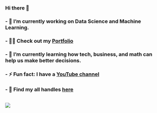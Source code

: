 ### Hi there 👋


### - 🔭 I’m currently working on Data Science and Machine Learning.
### - 👩‍💻 Check out my [Portfolio](https://ravikumar10593-hub.github.io/ravi_portfolio.github.io/)
### - 🌱 I’m currently learning how tech, business, and math can help us make better decisions.
### - ⚡ Fun fact: I have a [YouTube channel](https://www.youtube.com/raviscontent)
### - 💯 Find my all handles [here](https://linktr.ee/ravikumar10593)
<br />


<img src="https://github-readme-stats.vercel.app/api?username=Ravikumar10593-hub&&show_icons=true&title_color=ffffff&icon_color=bb2acf&text_color=daf7dc&bg_color=151515">
